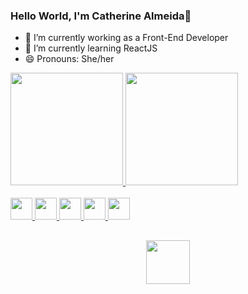 ### Hello World, I'm Catherine Almeida👋


- 🔭 I’m currently working as a Front-End Developer
- 🌱 I’m currently learning ReactJS
- 😄 Pronouns: She/her

<div>
  <a href="https://github.com/catherinealmeida"/>
    <img height="180em" src="https://github-readme-stats.vercel.app/api?username=catherinealmeida&show_icons=true&theme=dracula&include_all_commits=true&count_private=true"/>
    <img height="180em" src="https://github-readme-stats.vercel.app/api/top-langs/?username=catherinealmeida&layout=compact&langs_count=16&theme=dracula"/>
</div>  


<div style="display: inline_block"><br>
  <img style="width:35px; height:35px;" src="https://cdn.jsdelivr.net/gh/devicons/devicon/icons/html5/html5-plain-wordmark.svg" />
  <img style="width:35px; height:35px;" src="https://cdn.jsdelivr.net/gh/devicons/devicon/icons/css3/css3-plain-wordmark.svg" />
  <img style="width:35px; height:35px;"src="https://cdn.jsdelivr.net/gh/devicons/devicon/icons/javascript/javascript-plain.svg" />
  <img style="width:35px; height:35px;" src="https://cdn.jsdelivr.net/gh/devicons/devicon/icons/react/react-original.svg" />
  <img style="width:35px; height:35px;" src="https://cdn.jsdelivr.net/gh/devicons/devicon/icons/wordpress/wordpress-plain.svg" />
</div>
 
##

<div style="display: flex; justify-content: center">
  <a href="https://www.linkedin.com/in/catherinealmeida/" target="_blank"><img style="width: 70px;"src="https://cdn.jsdelivr.net/gh/devicons/devicon/icons/linkedin/linkedin-original-wordmark.svg" />
</a>
  
</div>
  


  
